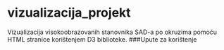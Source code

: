 # vizualizacija_projekt
Vizualizacija visokoobrazovanih stanovnika SAD-a po okruzima pomoću HTML stranice korištenjem D3 biblioteke.
###Upute za korištenje
